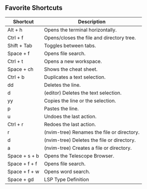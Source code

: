 ## Favorite Shortcuts

| Shortcut      | Description                                |
| ------------- | ------------------------------------------ |
| Alt + h       | Opens the terminal horizontally.           |
| Ctrl + f      | Opens/closes the file and directory tree.  |
| Shift + Tab   | Toggles between tabs.                      |
| Space + f     | Opens file search.                         |
| Ctrl + t      | Opens a new workspace.                     |
| Space + ch    | Shows the cheat sheet.                     |
| Ctrl + b      | Duplicates a text selection.               |
| dd            | Deletes the line.                          |
| d             | (editor) Deletes the text selection.       |
| yy            | Copies the line or the selection.          |
| p             | Pastes the line.                           |
| u             | Undoes the last action.                    |
| Ctrl + r      | Redoes the last action.                    |
| r             | (nvim-tree) Renames the file or directory. |
| d             | (nvim-tree) Deletes the file or directory. |
| a             | (nvim-tree) Creates a file or directory.   |
| Space + s + b | Opens the Telescope Browser.               |
| Space + f + f | Opens file search.                         |
| Space + f + w | Opens word search.                         |
| Space + gd    | LSP Type Definition                        |
